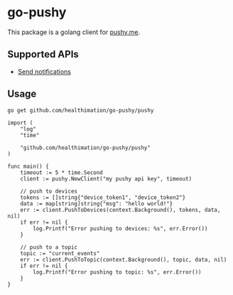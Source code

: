 # go-pushy
This package is a golang client for [pushy.me](https://pushy.me/).  

## Supported APIs

* [Send notifications](https://pushy.me/docs/api/send-notifications)

## Usage

```sh
go get github.com/healthimation/go-pushy/pushy
```

```golang
import (
    "log"
    "time"

    "github.com/healthimation/go-pushy/pushy"
)

func main() {
    timeout := 5 * time.Second
    client := pushy.NewClient("my pushy api key", timeout)

    // push to devices
    tokens := []string{"device_token1", "device_token2"}
    data := map[string]string{"msg": "hello world!"}
    err := client.PushToDevices(context.Background(), tokens, data, nil) 
    if err != nil {
        log.Printf("Error pushing to devices: %s", err.Error())
    }

    // push to a topic
    topic := "current_events"
    err := client.PushToTopic(context.Background(), topic, data, nil)
    if err != nil {
        log.Printf("Error pushing to topic: %s", err.Error())
    }
}
```
